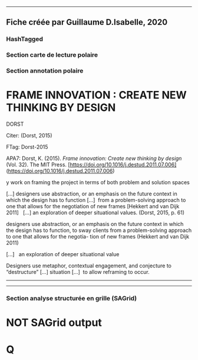 
----
Fiche créée par Guillaume D.Isabelle, 2020 
---- 

### HashTagged 


### Section carte de lecture polaire
### Section annotation polaire
FRAME INNOVATION : CREATE NEW THINKING BY DESIGN
================================================



DORST

  

Citer: (Dorst, 2015)

FTag: Dorst-2015

APA7: Dorst, K. (2015). _Frame innovation: Create new thinking by design_ (Vol. 32). The MIT Press. [https://doi.org/10.1016/j.destud.2011.07.006] (https://doi.org/10.1016/j.destud.2011.07.006)



y work on framing the project in terms of both problem and solution spaces



 [...] designers use abstraction, or an emphasis on the future context in which the design has to function [...]  from a problem-solving approach to one that allows for the negotiation of new frames [Hekkert and van Dijk 2011]   [...] an exploration of deeper situational values. (Dorst, 2015, p. 61)



designers use abstraction, or an emphasis on the future context in which the design has to function, to sway clients from a problem-solving approach to one that allows for the negotia- tion of new frames (Hekkert and van Dijk 2011)



 [...]   an exploration of deeper situational value



Designers use metaphor, contextual engagement, and conjecture to “destructure” [...] situation [...]  to allow reframing to occur.






----

----



### Section analyse structurée en grille (SAGrid)


# NOT SAGrid output

# Q

